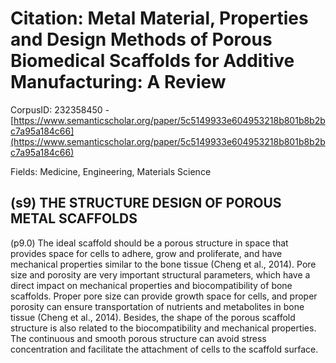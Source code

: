 # Citation: Metal Material, Properties and Design Methods of Porous Biomedical Scaffolds for Additive Manufacturing: A Review

CorpusID: 232358450 - [https://www.semanticscholar.org/paper/5c5149933e604953218b801b8b2bc7a95a184c66](https://www.semanticscholar.org/paper/5c5149933e604953218b801b8b2bc7a95a184c66)

Fields: Medicine, Engineering, Materials Science

## (s9) THE STRUCTURE DESIGN OF POROUS METAL SCAFFOLDS
(p9.0) The ideal scaffold should be a porous structure in space that provides space for cells to adhere, grow and proliferate, and have mechanical properties similar to the bone tissue (Cheng et al., 2014). Pore size and porosity are very important structural parameters, which have a direct impact on mechanical properties and biocompatibility of bone scaffolds. Proper pore size can provide growth space for cells, and proper porosity can ensure transportation of nutrients and metabolites in bone tissue (Cheng et al., 2014). Besides, the shape of the porous scaffold structure is also related to the biocompatibility and mechanical properties. The continuous and smooth porous structure can avoid stress concentration and facilitate the attachment of cells to the scaffold surface.
